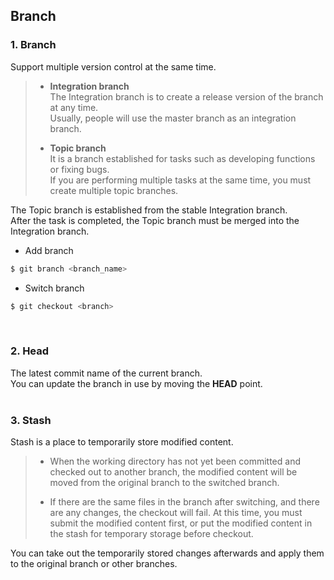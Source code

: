 ## Branch
### 1. Branch
Support multiple version control at the same time.

>- **Integration branch**  
>    The Integration branch is to create a release version of the branch at any time.  
>    Usually, people will use the master branch as an integration branch.  
>
>- **Topic branch**  
>    It is a branch established for tasks such as developing functions or fixing bugs.  
>    If you are performing multiple tasks at the same time, you must create multiple topic branches.  

The Topic branch is established from the stable Integration branch.  
After the task is completed, the Topic branch must be merged into the Integration branch.          
  
- Add branch
```sh
$ git branch <branch_name>
```
- Switch branch
```sh
$ git checkout <branch>
```
<br>

### 2. Head  
The latest commit name of the current branch.  
You can update the branch in use by moving the **HEAD** point.  
<br>

### 3. Stash
Stash is a place to temporarily store modified content.  
>- When the working directory has not yet been committed and checked out to another branch, the modified content will be moved from the original branch to the switched branch.  
>  
>- If there are the same files in the branch after switching, and there are any changes, the checkout will fail. At this time, you must submit the modified content first, or put the modified content in the stash for temporary storage before checkout.

You can take out the temporarily stored changes afterwards and apply them to the original branch or other branches.

















